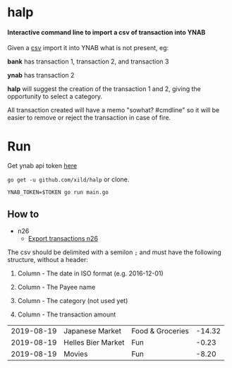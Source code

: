 # halp 

#### Interactive command line to import a csv of transaction into YNAB

Given a [csv](https://github.com/xild/halp/blob/master/README.md#how-to) import it into YNAB what is not present, eg:

**bank** has transaction 1, transaction 2, and transaction 3

**ynab** has transaction 2 

**halp** will suggest the creation of the transaction 1 and 2, giving the opportunity to select a category. 

All transaction created will have a memo "sowhat? #cmdline" so it will be easier to remove or reject the transaction in case of fire.

# Run

Get ynab api token [here](https://api.youneedabudget.com/#getting-started)

`go get -u github.com/xild/halp` or clone.

`YNAB_TOKEN=$TOKEN go run main.go`

## How to


- n26 
  - [Export transactions n26](https://support.n26.com/en-eu/fixing-an-issue/payments-and-transfers/how-to-export-a-list-of-my-transactions)
 
 
 The csv should be delimited with a semilon `;` and must have the following structure, without a header:
 
 1. Column - The date in ISO format (e.g. 2016-12-01)
 
 2. Column -  The Payee name
 
 3. Column - The category (not used yet)
 
 4. Column - The transaction amount
 
 |  |  |   |  |
|---|---|---|---|
| 2019-08-19  | Japanese Market    | Food & Groceries  | -14.32
| 2019-08-19  | Helles Bier Market   | Fun  | -0.23
| 2019-08-19  | Movies   | Fun  | -8.20


